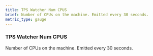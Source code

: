 ```yaml
---
title: TPS Watcher Num CPUS
brief: Number of CPUs on the machine. Emitted every 30 seconds.
metric_type: gauge
---
```


### TPS Watcher Num CPUS

Number of CPUs on the machine. Emitted every 30 seconds.